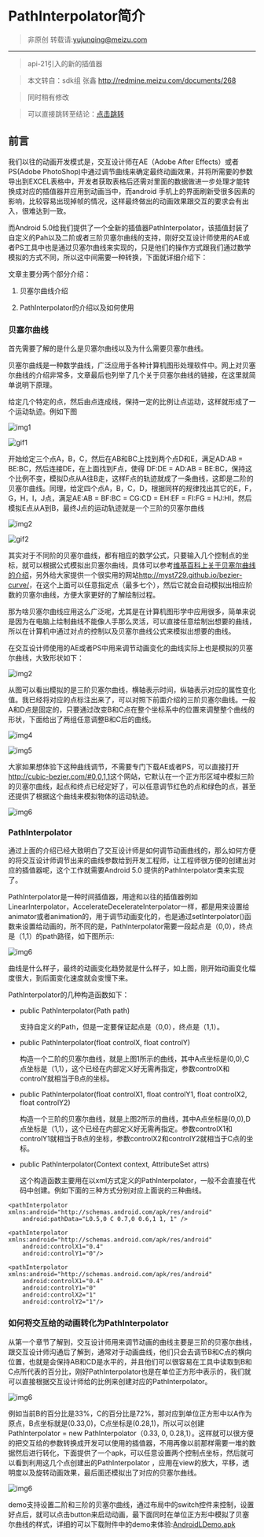 # PathInterpolator简介

> 非原创 转载请:<yujunqing@meizu.com>

----

> api-21引入的新的插值器

> 本文转自：sdk组 张鑫 <http://redmine.meizu.com/documents/268> 

> 同时稍有修改

> 可以直接跳转至结论：[点击跳转](#jump)


## 前言

我们以往的动画开发模式是，交互设计师在AE（Adobe After Effects）或者PS(Adobe PhotoShop)中通过调节曲线来确定最终动画效果，并将所需要的参数导出到EXCEL表格中，开发者获取表格后还需对里面的数据做进一步处理才能转换成对应的插值器并应用到动画当中，而android 手机上的界面刷新受很多因素的影响，比较容易出现掉帧的情况，这样最终做出的动画效果跟交互的要求会有出入，很难达到一致。

而Android 5.0给我们提供了一个全新的插值器PathInterpolator，该插值封装了自定义的Pah以及二阶或者三阶贝塞尔曲线的支持，刚好交互设计师使用的AE或者PS工具中也是通过贝塞尔曲线来实现的，只是他们的操作方式跟我们通过数学模拟的方式不同，所以这中间需要一种转换，下面就详细介绍下：

文章主要分两个部分介绍：

1. 贝塞尔曲线介绍

2. PathInterpolator的介绍以及如何使用
   
### 贝塞尔曲线

首先需要了解的是什么是贝塞尔曲线以及为什么需要贝塞尔曲线。

贝塞尔曲线是一种数学曲线，广泛应用于各种计算机图形处理软件中。网上对贝塞尔曲线的介绍非常多，文章最后也列举了几个关于贝塞尔曲线的链接，在这里就简单说明下原理。

给定几个特定的点，然后由点连成线，保持一定的比例让点运动，这样就形成了一个运动轨迹。例如下图

![img1](res/img1.png)

![gif1](res/gif1.gif)

开始给定三个点A，B，C，然后在AB和BC上找到两个点D和E，满足AD:AB = BE:BC，然后连接DE，在上面找到F点，使得  DF:DE = AD:AB = BE:BC，保持这个比例不变，模拟D点从A往B走，这样F点的轨迹就成了一条曲线，这即是二阶的贝塞尔曲线。同理，给定四个点A，B，C，D，根据同样的规律找出其它的E，F，G，H，I，J点，满足AE:AB = BF:BC = CG:CD = EH:EF = FI:FG = HJ:HI，然后模拟E点从A到B，最终J点的运动轨迹就是一个三阶的贝塞尔曲线


![img2](res/img2.png)

![gif2](res/gif2.gif)

其实对于不同阶的贝塞尔曲线，都有相应的数学公式，只要输入几个控制点的坐标，就可以根据公式模拟出贝塞尔曲线，具体可以参考[维基百科上关于贝塞尔曲线的介绍](http://zh.wikipedia.org/wiki/%E8%B2%9D%E8%8C%B2%E6%9B%B2%E7%B7%9A)，另外给大家提供一个很实用的网站<http://myst729.github.io/bezier-curve/>，在这个上面可以任意指定点（最多七个），然后它就会自动模拟出相应阶数的贝塞尔曲线，方便大家更好的了解绘制过程。

那为啥贝塞尔曲线应用这么广泛呢，尤其是在计算机图形学中应用很多，简单来说是因为在电脑上绘制曲线不能像人手那么灵活，可以直接任意绘制出想要的曲线，所以在计算机中通过对点的控制以及贝塞尔曲线公式来模拟出想要的曲线。

在交互设计师使用的AE或者PS中用来调节动画变化的曲线实际上也是模拟的贝塞尔曲线，大致形状如下：

![img2](res/img3.png)


从图可以看出模拟的是三阶贝塞尔曲线，横轴表示时间，纵轴表示对应的属性变化值。我已经将对应的点标注出来了，可以对照下前面介绍的三阶贝塞尔曲线。一般A和D点是固定的，只要通过改变B和C点在整个坐标系中的位置来调整整个曲线的形状，下面给出了两组任意调整B和C后的曲线。

![img4](res/img4.png)

![img5](res/img5.png)           

大家如果想体验下这种曲线调节，不需要专门下载AE或者PS，可以直接打开<http://cubic-bezier.com/#0,0,1,1>这个网站，它默认在一个正方形区域中模拟三阶的贝塞尔曲线，起点和终点已经定好了，可以任意调节红色的点和绿色的点，甚至还提供了根据这个曲线来模拟物体的运动轨迹。

![img6](res/img6.png) 
   

### PathInterpolator

通过上面的介绍已经大致明白了交互设计师是如何调节动画曲线的，那么如何方便的将交互设计师调节出来的曲线参数给到开发工程师，让工程师很方便的创建出对应的插值器呢，这个工作就需要Android 5.0 提供的PathInterpolator类来实现了。

PathInterpolator是一种时间插值器，用途和以往的插值器例如LinearInterpolator，AccelerateDecelerateInterpolator一样，都是用来设置给animator或者animation的，用于调节动画变化的，也是通过setInterpolator()函数来设置给动画的，所不同的是，PathInterpolator需要一段起点是（0,0），终点是（1,1）的path路径，如下图所示:

![img6](res/img7.png) 

曲线是什么样子，最终的动画变化趋势就是什么样子，如上图，刚开始动画变化幅度很大，到后面变化速度就会变慢下来。

PathInterpolator的几种构造函数如下：

* public PathInterpolator(Path path) 

  支持自定义的Path，但是一定要保证起点是（0,0），终点是（1,1）。

* public PathInterpolator(float controlX, float controlY) 

  构造一个二阶的贝塞尔曲线，就是上图1所示的曲线，其中A点坐标是(0,0),C点坐标是（1,1），这个已经在内部定义好无需再指定，参数controlX和controlY就相当于B点的坐标。

* public PathInterpolator(float controlX1, float controlY1, float controlX2, float controlY2)

  构造一个三阶的贝塞尔曲线，就是上图2所示的曲线，其中A点坐标是(0,0),D点坐标是（1,1），这个已经在内部定义好无需再指定。参数controlX1和controlY1就相当于B点的坐标，参数controlX2和controlY2就相当于C点的坐标。

* public PathInterpolator(Context context, AttributeSet attrs) 

  这个构造函数主要用在以xml方式定义的PathInterpolator，一般不会直接在代码中创建。例如下面的三种方式分别对应上面说的三种曲线。

````
<pathInterpolator xmlns:android="http://schemas.android.com/apk/res/android"
    android:pathData="L0.5,0 C 0.7,0 0.6,1 1, 1" />
    
<pathInterpolator xmlns:android="http://schemas.android.com/apk/res/android"
    android:controlX1="0.4"
    android:controlY1="0"/>
    
<pathInterpolator xmlns:android="http://schemas.android.com/apk/res/android"
    android:controlX1="0.4"
    android:controlY1="0"
    android:controlX2="1"
    android:controlY2="1"/>
````

<span id="jump"/>

### 如何将交互给的动画转化为PathInterpolator

从第一个章节了解到，交互设计师用来调节动画的曲线主要是三阶的贝塞尔曲线，跟交互设计师沟通后了解到，通常对于动画曲线，他们只会去调节B和C点的横向位置，也就是会保持AB和CD是水平的，并且他们可以很容易在工具中读取到B和C点所代表的百分比，刚好PathInterpolator也是在单位正方形中表示的，我们就可以直接根据交互设计师给的比例来创建对应的PathInterpolator。

![img6](res/img8.png) 

例如当前B的百分比是33%，C的百分比是72%，那对应到单位正方形中以A作为原点，B点坐标就是(0.33,0)，C点坐标是(0.28,1)，所以可以创建PathInterpolator = new PathInterpolator（0.33, 0, 0.28,1）。这样就可以很方便的把交互给的参数转换成开发可以使用的插值器，不用再像以前那样需要一堆的数据然后进行转化，下面提供了一个apk，可以任意设置两个控制点坐标，然后就可以看到利用这几个点创建出的PathInterpolator ，应用在view的放大，平移，透明度以及旋转动画效果，最后面还模拟出了对应的贝塞尔曲线。

![img6](res/gif.gif) 

demo支持设置二阶和三阶的贝塞尔曲线，通过布局中的switch控件来控制，设置好点后，就可以点击button来启动动画，最下面同时在单位正方形中模拟了贝塞尔曲线的样式，详细的可以下载附件中的demo来体验:[AndroidLDemo.apk](res/AndroidLDemo.apk)
